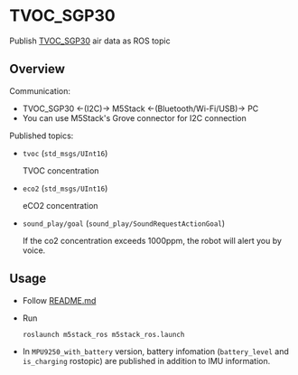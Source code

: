# TVOC_SGP30

Publish [TVOC_SGP30](https://shop.m5stack.com/products/tvoc-eco2-gas-unit-sgp30) air data as ROS topic

## Overview

Communication:

- TVOC_SGP30 <-(I2C)-> M5Stack <-(Bluetooth/Wi-Fi/USB)-> PC
- You can use M5Stack's Grove connector for I2C connection

Published topics:

- `tvoc` (`std_msgs/UInt16`)

   TVOC concentration

- `eco2` (`std_msgs/UInt16`)

   eCO2 concentration

- `sound_play/goal` (`sound_play/SoundRequestActionGoal`)

   If the co2 concentration exceeds 1000ppm, the robot will alert you by voice.

## Usage

- Follow [README.md](https://github.com/jsk-ros-pkg/jsk_3rdparty/tree/master/m5stack_ros)

- Run

  ```bash
  roslaunch m5stack_ros m5stack_ros.launch
  ```

- In `MPU9250_with_battery` version, battery infomation (`battery_level` and `is_charging` rostopic) are published in addition to IMU information.
